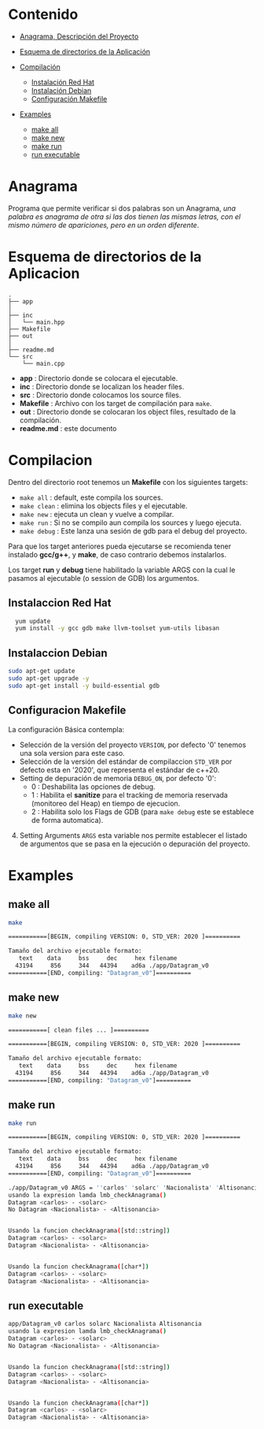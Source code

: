 # Contenido

  + [Anagrama, Descripción del Proyecto](#anagrama)
  
  + [Esquema de directorios de la Aplicación](#esquema-de-directorios-de-la-aplicacion)
  
  + [Compilación](#compilacion)
    - [Instalación Red Hat](#instalaccion-red-hat)
    - [Instalación Debian](#instalaccion-debian)
    - [Configuración Makefile](#configuracion-makefile)
 
  + [Examples](#examples)
    - [make all](#make-all)
    - [make new](#make-new)
    - [make run](#make-run)
    - [run executable](#run-executable)

# Anagrama
Programa que permite verificar si dos palabras son un Anagrama, *una palabra es anagrama de otra si las dos tienen las mismas letras, con el mismo número de apariciones, pero en un orden diferente*.

# Esquema de directorios de la Aplicacion
~~~
.
├── app
│
├── inc
│   └── main.hpp
├── Makefile
├── out
│   
├── readme.md
└── src
    └── main.cpp
~~~

  + **app** : Directorio donde se colocara el ejecutable.
  + **inc** : Directorio donde se localizan los header files.
  + **src** : Directorio donde colocamos los source files.
  + **Makefile** : Archivo con los target de compilación para ```make```.
  + **out** : Directorio donde se colocaran los object files, resultado de la compilación.
  + **readme.md** : este documento 
    
  
# Compilacion
Dentro del directorio root tenemos un **Makefile** con los siguientes targets:

  + ```make all``` : default, este compila los sources.
  + ```make clean``` : elimina los objects files y el ejecutable.
  + ```make new``` : ejecuta un clean y vuelve a compilar.
  + ```make run``` : Si no se compilo aun compila los sources y luego ejecuta.
  + ```make debug``` : Este lanza una sesión de gdb para el debug del proyecto.
  
Para que los target anteriores pueda ejecutarse se recomienda tener instalado **gcc/g++**, y **make**, de caso contrario debemos instalarlos.

Los target **run** y **debug** tiene habilitado la variable ARGS con la cual le pasamos al ejecutable (o session de GDB) los argumentos.





## Instalaccion Red Hat
~~~ bash
  yum update
  yum install -y gcc gdb make llvm-toolset yum-utils libasan
~~~

## Instalaccion Debian
~~~ bash
sudo apt-get update
sudo apt-get upgrade -y
sudo apt-get install -y build-essential gdb
~~~



  
  
## Configuracion Makefile
La configuración Básica contempla:
  + Selección de la versión del proyecto ```VERSION```, por defecto '0' tenemos una sola version para este caso.
  + Selección de la versión del estándar de compilaccion ```STD_VER``` por defecto esta en '2020', que representa el estándar de c++20.
  + Setting de depuración de memoria ```DEBUG_ON```, por defecto '0':
    - 0 : Deshabilita las opciones de debug.
    - 1 : Habilita el **sanitize** para el tracking de memoria reservada (monitoreo del Heap) en tiempo de ejecucion.
    - 2 : Habilita solo los Flags de GDB (para ```make debug``` este se establece de forma automatica).
    
  4. Setting Arguments ```ARGS``` esta variable nos permite establecer el listado de argumentos que se pasa en la ejecución o depuración del proyecto. 


# Examples
## make all
~~~ bash
make

===========[BEGIN, compiling VERSION: 0, STD_VER: 2020 ]==========

Tamaño del archivo ejecutable formato:
   text    data     bss     dec     hex filename
  43194     856     344   44394    ad6a ./app/Datagram_v0
===========[END, compiling: "Datagram_v0"]==========
~~~

## make new
~~~ bash
make new

===========[ clean files ... ]==========

===========[BEGIN, compiling VERSION: 0, STD_VER: 2020 ]==========

Tamaño del archivo ejecutable formato:
   text    data     bss     dec     hex filename
  43194     856     344   44394    ad6a ./app/Datagram_v0
===========[END, compiling: "Datagram_v0"]==========
~~~

## make run
~~~ bash
make run

===========[BEGIN, compiling VERSION: 0, STD_VER: 2020 ]==========

Tamaño del archivo ejecutable formato:
   text    data     bss     dec     hex filename
  43194     856     344   44394    ad6a ./app/Datagram_v0
===========[END, compiling: "Datagram_v0"]==========

./app/Datagram_v0 ARGS = ''carlos' 'solarc' 'Nacionalista' 'Altisonancia'', CASE = ''
usando la expresion lamda lmb_checkAnagrama()
Datagram <carlos> - <solarc>
No Datagram <Nacionalista> - <Altisonancia>


Usando la funcion checkAnagrama([std::string])
Datagram <carlos> - <solarc>
Datagram <Nacionalista> - <Altisonancia>


Usando la funcion checkAnagrama([char*])
Datagram <carlos> - <solarc>
Datagram <Nacionalista> - <Altisonancia>
~~~

## run executable
~~~ bash
app/Datagram_v0 carlos solarc Nacionalista Altisonancia
usando la expresion lamda lmb_checkAnagrama()
Datagram <carlos> - <solarc>
No Datagram <Nacionalista> - <Altisonancia>


Usando la funcion checkAnagrama([std::string])
Datagram <carlos> - <solarc>
Datagram <Nacionalista> - <Altisonancia>


Usando la funcion checkAnagrama([char*])
Datagram <carlos> - <solarc>
Datagram <Nacionalista> - <Altisonancia>
~~~
